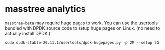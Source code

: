 # masstree analytics

`masstree-beta` may require huge pages to work. You can use the
usertools bundled with DPDK source code to setup huge pages on Linux.
(no need to actually install DPDK.)
```
sudo dpdk-stable-20.11.1/usertools/dpdk-hugepages.py -p 2M --setup 2G
```
